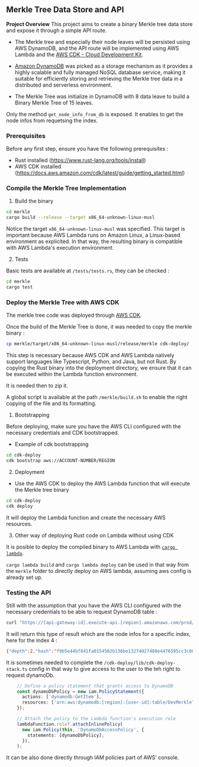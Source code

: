 ## Merkle Tree Data Store and API

**Project Overview**
This project aims to create a binary Merkle tree data store and expose it through a simple API route.

- The Merkle tree and especially their node leaves will be persisted using AWS DynamoDB, and the API route will be implemented using AWS Lambda and the [AWS CDK - Cloud Development Kit](https://aws.amazon.com/fr/cdk/).

- [Amazon DynamoDB](https://aws.amazon.com/fr/dynamodb) was picked as a storage mechanism as it provides a highly scalable and fully managed NoSQL database service, making it suitable for efficiently storing and retrieving the Merkle tree data in a distributed and serverless environment.

- The Merkle Tree was initialize in DynamoDB with 8 data leave to build a Binary Merkle Tree of 15 leaves.

Only the method  `get_node_info_from_db` is exposed. 
It enables to get the node infos from requetsing the index. 

### Prerequisites

Before any first step, ensure you have the following prerequisites :

- Rust installed (https://www.rust-lang.org/tools/install) 
- AWS CDK installed (https://docs.aws.amazon.com/cdk/latest/guide/getting_started.html)

### Compile the Merkle Tree Implementation

1. Build the binary 

```bash
cd merkle
cargo build --release --target x86_64-unknown-linux-musl
```

Notice the target `x86_64-unknown-linux-musl` was specified. This target is important because AWS Lambda runs on Amazon Linux, a Linux-based environment as explicited. In that way, the resulting binary is compatible with AWS Lambda's execution environment.

2. Tests

Basic tests are available at `/tests/tests.rs`, they can be checked :

```bash
cd merkle
cargo test
```

### Deploy the Merkle Tree with AWS CDK

The merkle tree code was deployed through [AWS CDK](https://aws.amazon.com/fr/cdk/). 

Once the build of the Merkle Tree is done, it was needed to copy the merkle binary : 

```bash
cp merkle/target/x86_64-unknown-linux-musl/release/merkle cdk-deploy/
```

This step is necessary because AWS CDK and AWS Lambda natively support languages like Typescript, Python, and Java, but not Rust. By copying the Rust binary into the deployment directory, we ensure that it can be executed within the Lambda function environment.

It is needed then to zip it. 

A global script is available at the path `/merkle/build.sh` to enable the right copying of the file and its formatting.

1. Bootstrapping

Before deploying, make sure you have the AWS CLI configured with the necessary credentials and CDK bootstrapped.

- Example of cdk bootstrapping 

```bash
cd cdk-deploy
cdk bootstrap aws://ACCOUNT-NUMBER/REGION
```

2. Deployment

- Use the AWS CDK to deploy the AWS Lambda function that will execute the Merkle tree binary

```bash
cd cdk-deploy
cdk deploy
```
It will deploy the Lambda function and create the necessary AWS resources.

3. Other way of deploying Rust code on Lambda without using CDK 

It is posible to deploy the compiled binary to AWS Lambda with [`cargo lambda`](https://www.cargo-lambda.info/). 

`cargo lambda build` and `cargo lambda deploy` can be used in that way from the `merkle` folder to directly deploy on AWS lambda, assuming aws config is already set up. 

### Testing the API

Still with the assumption that you have the AWS CLI configured with the necessary credentials to be able to request DynamoDB table : 

```bash 
curl "https://[api-gateway-id].execute-api.[region].amazonaws.com/prod/merkleinfos?index=[node-index]"
```
It will return this type of result which are the node infos for a specific index, here for the index 4 : 
```bash
{"depth":2,"hash":"f9b5e44bf841fa0154502b136be13274027480e4476595cc3c008c035c335501","offset":1}
```

It is sometimes needed to complete the `/cdk-deploy/lib/cdk-deploy-stack.ts` config in that way to give access to the user to the teh right to request dynamoDb. 


```ts
    // Define a policy statement that grants access to DynamoDB
    const dynamoDbPolicy = new iam.PolicyStatement({
      actions: ['dynamodb:GetItem'],
      resources: ['arn:aws:dynamodb:[region]:[user-id]:table/DevMerkleTree'],
    });

    // Attach the policy to the Lambda function's execution role
    lambdaFunction.role?.attachInlinePolicy(
      new iam.Policy(this, 'DynamoDbAccessPolicy', {
        statements: [dynamoDbPolicy],
      }),
    );

```

It can be also done directly through IAM policies part of AWS' console.

